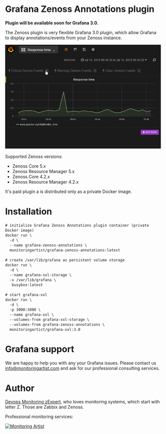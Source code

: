 # Grafana Zenoss Annotations plugin

**Plugin will be available soon for Grafana 3.0.**

The Zenoss plugin is very flexible Grafana 3.0 plugin, which allow Grafana to
display annotations/events from your Zenoss instance.

![Grafana Zenoss plugin](https://raw.githubusercontent.com/monitoringartist/grafana-zenoss-annotations/master/doc/grafana-zenoss-plugin.gif)

Supported Zenoss versions:

- Zenoss Core 5.x
- Zenoss Resource Manager 5.x
- Zenoss Core 4.2.x
- Zenoss Resource Manager 4.2.x

It's paid plugin a is distributed only as a private Docker image.

# Installation

```
# initialize Grafana Zenoss Annotations plugin container (private Docker image)
docker run \
  -d \
  --name grafana-zenoss-annotations \
  monitoringartist/grafana-zenoss-annotations:latest

# create /var/lib/grafana as persistent volume storage
docker run \
  -d \
  --name grafana-xxl-storage \
  -v /var/lib/grafana \
   busybox:latest

# start grafana-xxl
docker run \
  -d \
  -p 3000:3000 \
  --name grafana-xxl \
  --volumes-from grafana-xxl-storage \
  --volumes-from grafana-zenoss-annotations \
  monitoringartist/grafana-xxl:3.0
```

# Grafana support

We are happy to help you with any your Grafana issues. Please contact us
info@monitoringartist.com and ask for our professional consulting services.

# Author

[Devops Monitoring zExpert](http://www.jangaraj.com 'DevOps / Docker / Kubernetes / Zabbix / Zenoss / Monitoring'),
who loves monitoring systems, which start with letter Z. Those are Zabbix and Zenoss.

Professional monitoring services:

[![Monitoring Artist](http://monitoringartist.com/img/github-monitoring-artist-logo.jpg)](http://www.monitoringartist.com 'DevOps / Docker / Kubernetes / Zabbix / Zenoss / Monitoring')
